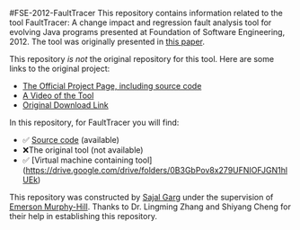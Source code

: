 #FSE-2012-FaultTracer
This repository contains information related to the tool FaultTracer: A change impact and regression fault analysis tool for evolving Java programs presented at Foundation of Software Engineering, 2012. The tool was originally presented in [this paper](http://dl.acm.org/citation.cfm?id=2393642).

This repository _is not_ the original repository for this tool. Here are some links to the original project:
* [The Official Project Page, including source code](http://www.utdallas.edu/~lxz144130/ftracer.html)
* [A Video of the Tool](https://www.youtube.com/watch?v=rKhUdm1Dhu0)
* [Original Download Link](https://bitbucket.org/zhanglm10/faulttracer/)

In this repository, for FaultTracer you will find:
* :white_check_mark: [Source code](https://github.com/SoftwareEngineeringToolDemos/FSE-2012-FaultTracer/tree/master/FaultTracer-OOPSLA) (available)
* :x:The original tool (not available)
* :white_check_mark: [Virtual machine containing tool] (https://drive.google.com/drive/folders/0B3GbPov8x279UFNIOFJGN1hlUEk)

This repository was constructed by [Sajal Garg](https://github.com/gargsajal9) under the supervision of [Emerson Murphy-Hill](https://github.com/CaptainEmerson). Thanks to Dr. Lingming Zhang and Shiyang Cheng for their help in establishing this repository.
